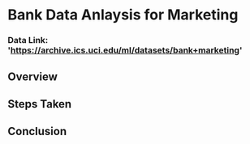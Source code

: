 # Bank Data Anlaysis for Marketing
### Data Link: 'https://archive.ics.uci.edu/ml/datasets/bank+marketing'

## Overview


## Steps Taken

## Conclusion


